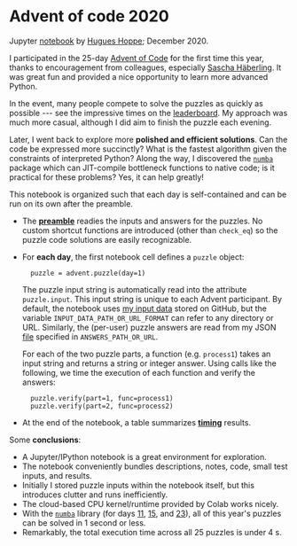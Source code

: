 # Advent of code 2020

Jupyter [notebook](https://github.com/hhoppe/advent_of_code_2020/blob/main/advent_of_code_2020.ipynb) by [Hugues Hoppe](https://hhoppe.com/); December 2020.

I participated in the 25-day [Advent of Code](https://adventofcode.com/) for the first time this year, thanks to encouragement from colleagues, especially [Sascha Häberling](https://github.com/shaeberling).  It was great fun and provided a nice opportunity to learn more advanced Python.

In the event, many people compete to solve the puzzles as quickly as possible --- see the impressive times on the [leaderboard](https://adventofcode.com/2020/leaderboard).
My approach was much more casual, although I did aim to finish the puzzle each evening.

Later, I went back to explore more **polished and efficient solutions**.
Can the code be expressed more succinctly?
What is the fastest algorithm given the constraints of interpreted Python?
Along the way, I discovered the [`numba`](https://numba.pydata.org/) package which can JIT-compile bottleneck functions to native code;
is it practical for these problems?  Yes, it can help greatly!

This notebook is organized such that each day is self-contained and can be run on its own after the preamble.

- The [**preamble**](#preamble) readies the inputs and answers for the puzzles.  No custom shortcut functions are introduced (other than `check_eq`) so the puzzle code solutions are easily recognizable.

- For **each day**, the first notebook cell defines a `puzzle` object:

  ```
    puzzle = advent.puzzle(day=1)
  ```
  The puzzle input string is automatically read into the attribute `puzzle.input`.
  This input string is unique to each Advent participant.
  By default, the notebook uses [my input data](https://github.com/hhoppe/advent_of_code_2020/tree/main/data) stored on GitHub,
  but the variable `INPUT_DATA_PATH_OR_URL_FORMAT` can refer to any directory or URL.
  Similarly, the (per-user) puzzle answers are read from my JSON [file](https://github.com/hhoppe/advent_of_code_2020/blob/main/data/answers.json) specified in `ANSWERS_PATH_OR_URL`.

  For each of the two puzzle parts, a function (e.g. `process1`) takes an input string and returns a string or integer answer.
  Using calls like the following, we time the execution of each function and verify the answers:
  ```
    puzzle.verify(part=1, func=process1)
    puzzle.verify(part=2, func=process2)
  ```

- At the end of the notebook, a table summarizes [**timing**](#timings) results.

Some **conclusions**:

- A Jupyter/IPython notebook is a great environment for exploration.
- The notebook conveniently bundles descriptions, notes, code, small test inputs, and results.
- Initially I stored puzzle inputs within the notebook itself, but this introduces clutter and runs inefficiently.
- The cloud-based CPU kernel/runtime provided by Colab works nicely.
- With the [`numba`](https://numba.pydata.org/) library (for days [11](#day11), [15](#day15), and [23](#day23)), all of this year's puzzles can be solved in 1 second or less.
- Remarkably, the total execution time across all 25 puzzles is under 4 s.
